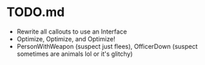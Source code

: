 # TODO.md
- Rewrite all callouts to use an Interface
- Optimize, Optimize, and Optimize!
- PersonWithWeapon (suspect just flees), OfficerDown (suspect sometimes are animals lol or it's glitchy)
